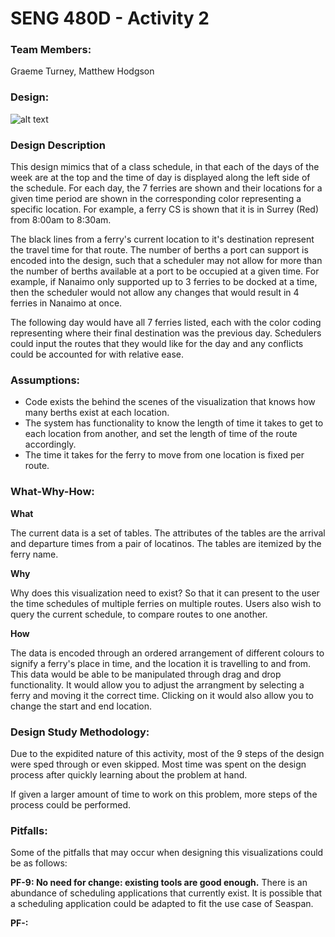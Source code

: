 
<h1>SENG 480D - Activity 2</h1>

<h3>Team Members:</h3>
Graeme Turney, Matthew Hodgson

<h3>Design:</h3>

![alt text](https://i.imgur.com/bDOMhca.jpg)

<p/>
<h3>Design Description</h3>
<p>This design mimics that of a class schedule, in that each of the days of the week are at the top and the time of day is displayed along the left side of the schedule. For each day, the 7 ferries are shown and their locations for a given time period are shown in the corresponding color representing a specific location. For example, a ferry CS is shown that it is in Surrey (Red) from 8:00am to 8:30am.</p> 
<p>The black lines from a ferry's current location to it's destination represent the travel time for that route. The number of berths a port can support is encoded into the design, such that a scheduler may not allow for more than the number of berths available at a port to be occupied at a given time. For example, if Nanaimo only supported up to 3 ferries to be docked at a time, then the scheduler would not allow any changes that would result in 4 ferries in Nanaimo at once.</p>
<p>The following day would have all 7 ferries listed, each with the color coding representing where their final destination was the previous day. Schedulers could input the routes that they would like for the day and any conflicts could be accounted for with relative ease.</p>

<h3>Assumptions:</h3>

<ul>
  <li>Code exists the behind the scenes of the visualization that knows how many berths exist at each location.</li>
  <li>The system has functionality to know the length of time it takes to get to each location from another, and set the length of time of the route accordingly.</li>
  <li>The time it takes for the ferry to move from one location is fixed per route.</li>
</ul>

<h3>What-Why-How:</h3>

<p><b>What</b></p>
<p>The current data is a set of tables. The attributes of the tables are the arrival and departure times from a pair of locatinos. The tables are itemized by the ferry name.</p>
<p><b>Why</b></p>
<p>Why does this visualization need to exist? So that it can present to the user the time schedules of multiple ferries on multiple routes. Users also wish to query the current schedule, to compare routes to one another.</p>
<p><b>How</b></p>
<p>The data is encoded through an ordered arrangement of different colours to signify a ferry's place in time, and the location it is travelling to and from. This data would be able to be manipulated through drag and drop functionality. It would allow you to adjust the arrangment by selecting a ferry and moving it the correct time. Clicking on it would also allow you to change the start and end location.</p>

<h3>Design Study Methodology:</h3>

<p>Due to the expidited nature of this activity, most of the 9 steps of the design were sped through or even skipped. Most time was spent on the design process after quickly learning about the problem at hand.</p>
<p>If given a larger amount of time to work on this problem, more steps of the process could be performed.</p>

<h3>Pitfalls:</h3>

<p>Some of the pitfalls that may occur when designing this visualizations could be as follows:</p>

<p><b>PF-9: No need for change: existing tools are good enough.</b> There is an abundance of scheduling applications that currently exist. It is possible that a scheduling application could be adapted to fit the use case of Seaspan.</p>

<p><b>PF-: </b> </p>
